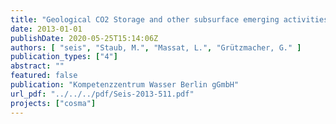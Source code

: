```yaml
---
title: "Geological CO2 Storage and other subsurface emerging activities: Catalogue of potential impacts on drinking water production"
date: 2013-01-01
publishDate: 2020-05-25T15:14:06Z
authors: [ "seis", "Staub, M.", "Massat, L.", "Grützmacher, G." ]
publication_types: ["4"]
abstract: ""
featured: false
publication: "Kompetenzzentrum Wasser Berlin gGmbH"
url_pdf: "../../../pdf/Seis-2013-511.pdf"
projects: ["cosma"]
---
```


